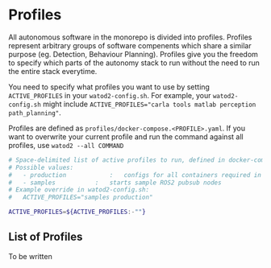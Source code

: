 # Profiles
All autonomous software in the monorepo is divided into profiles. Profiles represent arbitrary groups of software compenents which share a similar purpose (eg. Detection, Behaviour Planning). Profiles give you the freedom to specify which parts of the autonomy stack to run without the need to run the entire stack everytime.

You need to specify what profiles you want to use by setting `ACTIVE_PROFILES` in your `watod2-config.sh`. For example, your `watod2-config.sh` might include `ACTIVE_PROFILES="carla tools matlab perception path_planning"`. 

Profiles are defined as `profiles/docker-compose.<PROFILE>.yaml`. If you want to overwrite your current profile and run the command against all profiles, use `watod2 --all COMMAND`

```bash
# Space-delimited list of active profiles to run, defined in docker-compose.yaml.
# Possible values:
#   - production    		:   configs for all containers required in production
#   - samples           :   starts sample ROS2 pubsub nodes
# Example override in watod2-config.sh: 
#   ACTIVE_PROFILES="samples production"

ACTIVE_PROFILES=${ACTIVE_PROFILES:-""}
```

## List of Profiles
To be written